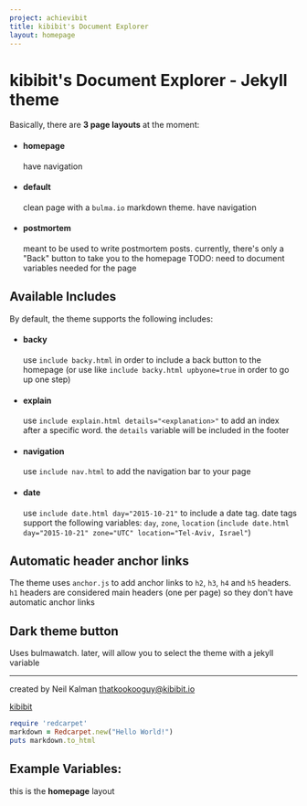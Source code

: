 ```yaml
---
project: achievibit
title: kibibit's Document Explorer
layout: homepage
---
```

# kibibit's Document Explorer - Jekyll theme

Basically, there are **3 page layouts** at the moment:

- #### homepage
  have navigation

- #### default
  clean page with a `bulma.io` markdown theme. have navigation

- #### postmortem
  meant to be used to write postmortem posts.
    currently, there's only a "Back" button to take you to the homepage
  TODO: need to document variables needed for the page

## Available Includes

By default, the theme supports the following includes:

- #### backy
  use `include backy.html` in order to include a back button to the homepage (or use like `include backy.html upbyone=true` in order to go up one step)

- #### explain
  use `include explain.html details="<explanation>"` to add an index after a specific word. the `details` variable will be included in the footer

- #### navigation
  use `include nav.html` to add the navigation bar to your page

- #### date
  use `include date.html day="2015-10-21"` to include a date tag.
  date tags support the following variables: `day`, `zone`, `location` (`include date.html day="2015-10-21" zone="UTC" location="Tel-Aviv, Israel"`)

## Automatic header anchor links
The theme uses `anchor.js` to add anchor links to `h2`, `h3`, `h4` and `h5` headers.
`h1` headers are considered main headers (one per page) so they don't have automatic anchor links

## Dark theme button
Uses bulmawatch. later, will allow you to select the theme with a jekyll variable

----

created by Neil Kalman thatkookooguy@kibibit.io

<span class="kb-logo"><a href="http://kibibit.io">kibibit</a></span>

```ruby
require 'redcarpet'
markdown = Redcarpet.new("Hello World!")
puts markdown.to_html
```


## Example Variables:

this is the **homepage** layout
